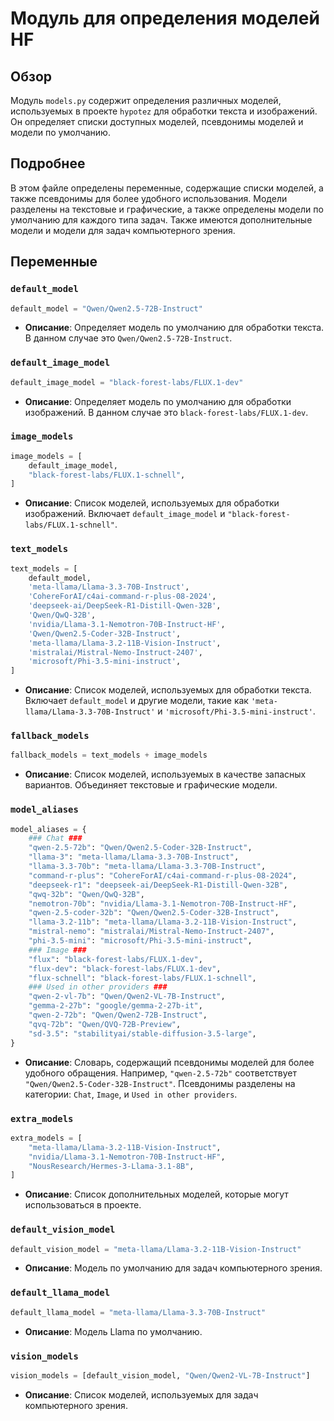 # Модуль для определения моделей HF

## Обзор

Модуль `models.py` содержит определения различных моделей, используемых в проекте `hypotez` для обработки текста и изображений. Он определяет списки доступных моделей, псевдонимы моделей и модели по умолчанию.

## Подробнее

В этом файле определены переменные, содержащие списки моделей, а также псевдонимы для более удобного использования. Модели разделены на текстовые и графические, а также определены модели по умолчанию для каждого типа задач. Также имеются дополнительные модели и модели для задач компьютерного зрения.

## Переменные

### `default_model`

```python
default_model = "Qwen/Qwen2.5-72B-Instruct"
```

- **Описание**: Определяет модель по умолчанию для обработки текста. В данном случае это `Qwen/Qwen2.5-72B-Instruct`.

### `default_image_model`

```python
default_image_model = "black-forest-labs/FLUX.1-dev"
```

- **Описание**: Определяет модель по умолчанию для обработки изображений. В данном случае это `black-forest-labs/FLUX.1-dev`.

### `image_models`

```python
image_models = [
    default_image_model,
    "black-forest-labs/FLUX.1-schnell",
]
```

- **Описание**: Список моделей, используемых для обработки изображений. Включает `default_image_model` и `"black-forest-labs/FLUX.1-schnell"`.

### `text_models`

```python
text_models = [
    default_model,
    'meta-llama/Llama-3.3-70B-Instruct',
    'CohereForAI/c4ai-command-r-plus-08-2024',
    'deepseek-ai/DeepSeek-R1-Distill-Qwen-32B',
    'Qwen/QwQ-32B',
    'nvidia/Llama-3.1-Nemotron-70B-Instruct-HF',
    'Qwen/Qwen2.5-Coder-32B-Instruct',
    'meta-llama/Llama-3.2-11B-Vision-Instruct',
    'mistralai/Mistral-Nemo-Instruct-2407',
    'microsoft/Phi-3.5-mini-instruct',
]
```

- **Описание**: Список моделей, используемых для обработки текста. Включает `default_model` и другие модели, такие как `'meta-llama/Llama-3.3-70B-Instruct'` и `'microsoft/Phi-3.5-mini-instruct'`.

### `fallback_models`

```python
fallback_models = text_models + image_models
```

- **Описание**: Список моделей, используемых в качестве запасных вариантов.  Объединяет текстовые и графические модели.

### `model_aliases`

```python
model_aliases = {
    ### Chat ###
    "qwen-2.5-72b": "Qwen/Qwen2.5-Coder-32B-Instruct",
    "llama-3": "meta-llama/Llama-3.3-70B-Instruct",
    "llama-3.3-70b": "meta-llama/Llama-3.3-70B-Instruct",
    "command-r-plus": "CohereForAI/c4ai-command-r-plus-08-2024",
    "deepseek-r1": "deepseek-ai/DeepSeek-R1-Distill-Qwen-32B",
    "qwq-32b": "Qwen/QwQ-32B",
    "nemotron-70b": "nvidia/Llama-3.1-Nemotron-70B-Instruct-HF",
    "qwen-2.5-coder-32b": "Qwen/Qwen2.5-Coder-32B-Instruct",
    "llama-3.2-11b": "meta-llama/Llama-3.2-11B-Vision-Instruct",
    "mistral-nemo": "mistralai/Mistral-Nemo-Instruct-2407",
    "phi-3.5-mini": "microsoft/Phi-3.5-mini-instruct",
    ### Image ###
    "flux": "black-forest-labs/FLUX.1-dev",
    "flux-dev": "black-forest-labs/FLUX.1-dev",
    "flux-schnell": "black-forest-labs/FLUX.1-schnell",
    ### Used in other providers ###
    "qwen-2-vl-7b": "Qwen/Qwen2-VL-7B-Instruct",
    "gemma-2-27b": "google/gemma-2-27b-it",
    "qwen-2-72b": "Qwen/Qwen2-72B-Instruct",
    "qvq-72b": "Qwen/QVQ-72B-Preview",
    "sd-3.5": "stabilityai/stable-diffusion-3.5-large",
}
```

- **Описание**: Словарь, содержащий псевдонимы моделей для более удобного обращения. Например, `"qwen-2.5-72b"` соответствует `"Qwen/Qwen2.5-Coder-32B-Instruct"`.  Псевдонимы разделены на категории: `Chat`, `Image`, и `Used in other providers`.

### `extra_models`

```python
extra_models = [
    "meta-llama/Llama-3.2-11B-Vision-Instruct",
    "nvidia/Llama-3.1-Nemotron-70B-Instruct-HF",
    "NousResearch/Hermes-3-Llama-3.1-8B",
]
```

- **Описание**: Список дополнительных моделей, которые могут использоваться в проекте.

### `default_vision_model`

```python
default_vision_model = "meta-llama/Llama-3.2-11B-Vision-Instruct"
```

- **Описание**: Модель по умолчанию для задач компьютерного зрения.

### `default_llama_model`

```python
default_llama_model = "meta-llama/Llama-3.3-70B-Instruct"
```

- **Описание**: Модель Llama по умолчанию.

### `vision_models`

```python
vision_models = [default_vision_model, "Qwen/Qwen2-VL-7B-Instruct"]
```

- **Описание**: Список моделей, используемых для задач компьютерного зрения.